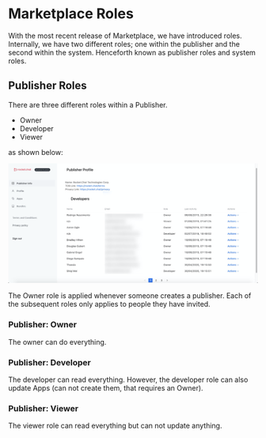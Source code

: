 # Marketplace Roles

With the most recent release of Marketplace, we have introduced roles. Internally, we have two different roles; one within the publisher and the second within the system. Henceforth known as publisher roles and system roles.

## Publisher Roles

There are three different roles within a Publisher.

* Owner
* Developer
* Viewer

as shown below:

![](../../.gitbook/assets/image%20%28446%29.png)

The Owner role is applied whenever someone creates a publisher. Each of the subsequent roles only applies to people they have invited.

### Publisher: Owner

The owner can do everything.

### Publisher: Developer

The developer can read everything. However, the developer role can also update Apps \(can not create them, that requires an Owner\).

### Publisher: Viewer

The viewer role can read everything but can not update anything.

